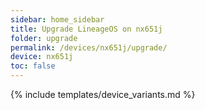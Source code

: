 ```yaml
---
sidebar: home_sidebar
title: Upgrade LineageOS on nx651j
folder: upgrade
permalink: /devices/nx651j/upgrade/
device: nx651j
toc: false
---
```

{% include templates/device_variants.md %}
